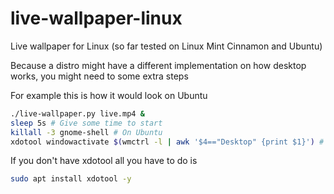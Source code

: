 # live-wallpaper-linux

Live wallpaper for Linux (so far tested on Linux Mint Cinnamon and Ubuntu)

Because a distro might have a different implementation on how desktop works, you might need to some extra steps

For example this is how it would look on Ubuntu

```sh
./live-wallpaper.py live.mp4 &
sleep 5s # Give some time to start
killall -3 gnome-shell # On Ubuntu
xdotool windowactivate $(wmctrl -l | awk '$4=="Desktop" {print $1}') # On Linux Mint
```

If you don't have xdotool all you have to do is

```sh
sudo apt install xdotool -y
```
